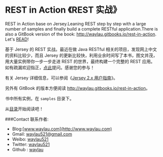 # REST in Action 《REST 实战》

REST in Action base on Jersey.Leaning REST step by step with a large number of samples and finally build a complete RESTful application.There is also a GitBook version of the book: <http://waylau.gitbooks.io/rest-in-action>.
Let's [READ](SUMMARY.md)!

基于 Jersey 的 REST 实战。最近在做 Java RESTful 相关的项目，发现网上中文的资料比较少，而且 Jersey 的更新比较快，利用业余时间写了本书，图文并茂，用大量实例带你一步一步走进 REST 的世界，最终构建一个完整的 REST 应用。如有疏漏欢迎指正，[点此](https://github.com/waylau/rest-in-action/issues)提问。感谢您的参与！

有关 Jersey 详细信息，可以参阅《[Jersey 2.x 用户指南](https://github.com/waylau/Jersey-2.x-User-Guide)》。

另外有 GitBook 的版本方便阅读 <http://waylau.gitbooks.io/rest-in-action>。

书中所有实例，在 `samples` 目录下。

从[目录](SUMMARY.md)开始阅读吧！

###Contact 联系作者:

* Blog:[www.waylau.com](http://www.waylau.com)
* Gmail: [waylau521@gmail.com](mailto:waylau521@gmail.com)
* Weibo: [waylau521](http://weibo.com/waylau521)
* Twitter: [waylau521](https://twitter.com/waylau521)
* Github : [waylau](https://github.com/waylau)
